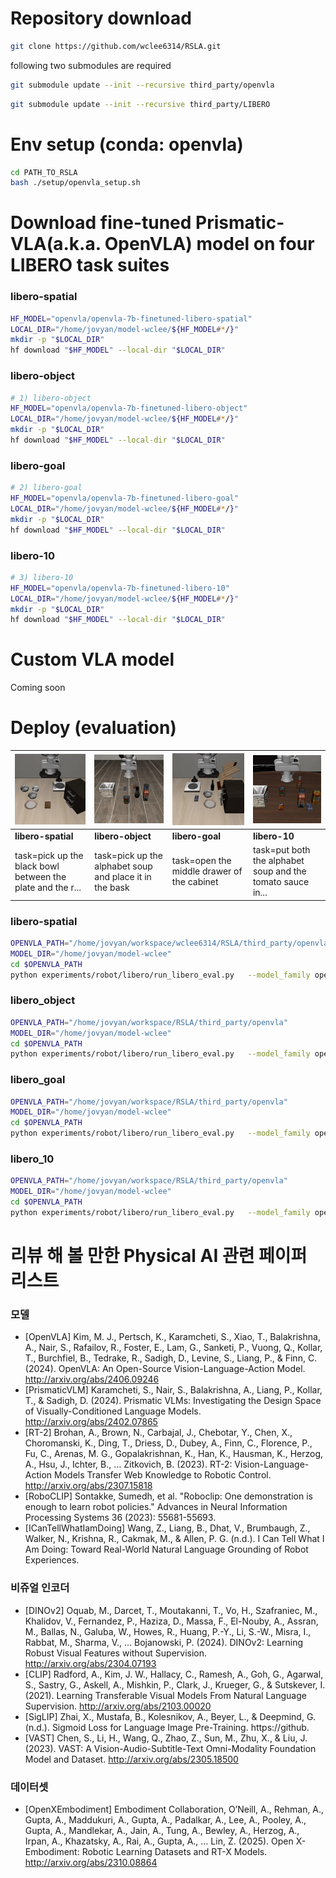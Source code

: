 # Repository download
```bash
git clone https://github.com/wclee6314/RSLA.git
```
following two submodules are required
```bash
git submodule update --init --recursive third_party/openvla
```
```bash
git submodule update --init --recursive third_party/LIBERO
```

# Env setup (conda: openvla)
```bash
cd PATH_TO_RSLA
bash ./setup/openvla_setup.sh
```

# Download fine-tuned Prismatic-VLA(a.k.a. OpenVLA) model on four LIBERO task suites

### libero-spatial
```bash
HF_MODEL="openvla/openvla-7b-finetuned-libero-spatial"
LOCAL_DIR="/home/jovyan/model-wclee/${HF_MODEL#*/}"  
mkdir -p "$LOCAL_DIR"
hf download "$HF_MODEL" --local-dir "$LOCAL_DIR"
```

### libero-object
```bash
# 1) libero-object
HF_MODEL="openvla/openvla-7b-finetuned-libero-object"
LOCAL_DIR="/home/jovyan/model-wclee/${HF_MODEL#*/}"
mkdir -p "$LOCAL_DIR"
hf download "$HF_MODEL" --local-dir "$LOCAL_DIR"
```

### libero-goal
```bash
# 2) libero-goal
HF_MODEL="openvla/openvla-7b-finetuned-libero-goal"
LOCAL_DIR="/home/jovyan/model-wclee/${HF_MODEL#*/}"
mkdir -p "$LOCAL_DIR"
hf download "$HF_MODEL" --local-dir "$LOCAL_DIR"
```

### libero-10
```bash
# 3) libero-10
HF_MODEL="openvla/openvla-7b-finetuned-libero-10"
LOCAL_DIR="/home/jovyan/model-wclee/${HF_MODEL#*/}"
mkdir -p "$LOCAL_DIR"
hf download "$HF_MODEL" --local-dir "$LOCAL_DIR"
```

# Custom VLA model
Coming soon

# Deploy (evaluation)
| ![libero-spatial](./video/libero_spatial.gif) | ![libero-object](./video/libero_object.gif) | ![libero-goal](./video/libero_goal.gif) | ![libero-10](./video/libero_10.gif) |
|---|---|---|---|
| **libero-spatial** | **libero-object** | **libero-goal** | **libero-10** |
| task=pick up the black bowl between the plate and the r... | task=pick up the alphabet soup and place it in the bask | task=open the middle drawer of the cabinet | task=put both the alphabet soup and the tomato sauce in...|

### libero-spatial
```bash
OPENVLA_PATH="/home/jovyan/workspace/wclee6314/RSLA/third_party/openvla"
MODEL_DIR="/home/jovyan/model-wclee"
cd $OPENVLA_PATH
python experiments/robot/libero/run_libero_eval.py   --model_family openvla   --pretrained_checkpoint $MODEL_DIR/openvla/openvla-7b-finetuned-libero-spatial   --task_suite_name libero_spatial   --center_crop True --use_wandb True --wandb_project openvla_eval --wandb_entity wclee-korea-advanced-institute-of-science-and-technology
```

### libero_object
```bash
OPENVLA_PATH="/home/jovyan/workspace/RSLA/third_party/openvla"
MODEL_DIR="/home/jovyan/model-wclee"
cd $OPENVLA_PATH
python experiments/robot/libero/run_libero_eval.py   --model_family openvla   --pretrained_checkpoint $MODEL_DIR/openvla/openvla-7b-finetuned-libero-object   --task_suite_name libero_object   --center_crop True --use_wandb True --wandb_project openvla_eval --wandb_entity wclee-korea-advanced-institute-of-science-and-technology
```

### libero_goal
```bash
OPENVLA_PATH="/home/jovyan/workspace/RSLA/third_party/openvla"
MODEL_DIR="/home/jovyan/model-wclee"
cd $OPENVLA_PATH
python experiments/robot/libero/run_libero_eval.py   --model_family openvla   --pretrained_checkpoint $MODEL_DIR/openvla/openvla-7b-finetuned-libero-goal   --task_suite_name libero_goal   --center_crop True --use_wandb True --wandb_project openvla_eval --wandb_entity wclee-korea-advanced-institute-of-science-and-technology
```

### libero_10
```bash
OPENVLA_PATH="/home/jovyan/workspace/RSLA/third_party/openvla"
MODEL_DIR="/home/jovyan/model-wclee"
cd $OPENVLA_PATH
python experiments/robot/libero/run_libero_eval.py   --model_family openvla   --pretrained_checkpoint $MODEL_DIR/openvla/openvla-7b-finetuned-libero-10   --task_suite_name libero_10   --center_crop True --use_wandb True --wandb_project openvla_eval --wandb_entity wclee-korea-advanced-institute-of-science-and-technology
```

# 리뷰 해 볼 만한 Physical AI 관련 페이퍼 리스트 
### 모델
- [OpenVLA] Kim, M. J., Pertsch, K., Karamcheti, S., Xiao, T., Balakrishna, A., Nair, S., Rafailov, R., Foster, E., Lam, G., Sanketi, P., Vuong, Q., Kollar, T., Burchfiel, B., Tedrake, R., Sadigh, D., Levine, S., Liang, P., & Finn, C. (2024). OpenVLA: An Open-Source Vision-Language-Action Model. http://arxiv.org/abs/2406.09246
- [PrismaticVLM] Karamcheti, S., Nair, S., Balakrishna, A., Liang, P., Kollar, T., & Sadigh, D. (2024). Prismatic VLMs: Investigating the Design Space of Visually-Conditioned Language Models. http://arxiv.org/abs/2402.07865
- [RT-2] Brohan, A., Brown, N., Carbajal, J., Chebotar, Y., Chen, X., Choromanski, K., Ding, T., Driess, D., Dubey, A., Finn, C., Florence, P., Fu, C., Arenas, M. G., Gopalakrishnan, K., Han, K., Hausman, K., Herzog, A., Hsu, J., Ichter, B., … Zitkovich, B. (2023). RT-2: Vision-Language-Action Models Transfer Web Knowledge to Robotic Control. http://arxiv.org/abs/2307.15818
- [RoboCLIP] Sontakke, Sumedh, et al. "Roboclip: One demonstration is enough to learn robot policies." Advances in Neural Information Processing Systems 36 (2023): 55681-55693.
- [ICanTellWhatIamDoing] Wang, Z., Liang, B., Dhat, V., Brumbaugh, Z., Walker, N., Krishna, R., Cakmak, M., & Allen, P. G. (n.d.). I Can Tell What I Am Doing: Toward Real-World Natural Language Grounding of Robot Experiences.

### 비쥬얼 인코더
- [DINOv2] Oquab, M., Darcet, T., Moutakanni, T., Vo, H., Szafraniec, M., Khalidov, V., Fernandez, P., Haziza, D., Massa, F., El-Nouby, A., Assran, M., Ballas, N., Galuba, W., Howes, R., Huang, P.-Y., Li, S.-W., Misra, I., Rabbat, M., Sharma, V., … Bojanowski, P. (2024). DINOv2: Learning Robust Visual Features without Supervision. http://arxiv.org/abs/2304.07193
- [CLIP] Radford, A., Kim, J. W., Hallacy, C., Ramesh, A., Goh, G., Agarwal, S., Sastry, G., Askell, A., Mishkin, P., Clark, J., Krueger, G., & Sutskever, I. (2021). Learning Transferable Visual Models From Natural Language Supervision. http://arxiv.org/abs/2103.00020
- [SigLIP] Zhai, X., Mustafa, B., Kolesnikov, A., Beyer, L., & Deepmind, G. (n.d.). Sigmoid Loss for Language Image Pre-Training. https://github.
- [VAST] Chen, S., Li, H., Wang, Q., Zhao, Z., Sun, M., Zhu, X., & Liu, J. (2023). VAST: A Vision-Audio-Subtitle-Text Omni-Modality Foundation Model and Dataset. http://arxiv.org/abs/2305.18500

### 데이터셋
- [OpenXEmbodiment] Embodiment Collaboration, O’Neill, A., Rehman, A., Gupta, A., Maddukuri, A., Gupta, A., Padalkar, A., Lee, A., Pooley, A., Gupta, A., Mandlekar, A., Jain, A., Tung, A., Bewley, A., Herzog, A., Irpan, A., Khazatsky, A., Rai, A., Gupta, A., … Lin, Z. (2025). Open X-Embodiment: Robotic Learning Datasets and RT-X Models. http://arxiv.org/abs/2310.08864
